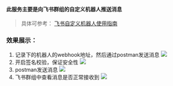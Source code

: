 #### 此服务主要是向飞书群组的自定义机器人推送消息
> 具体可参考：
[飞书自定义机器人使用指南](https://open.feishu.cn/document/client-docs/bot-v3/add-custom-bot?lang=zh-CN#3c6592d6)
### 效果展示：
1. 记录下的机器人的webhook地址，然后通过postman发送消息
![](https://s2.loli.net/2025/01/23/lpLRkIZfiuXANHS.png)
2. 开启签名校验，保证安全性
![](https://s2.loli.net/2025/01/23/vZDqr3jlboY4MaU.png)
3. postman发送消息
![](https://s2.loli.net/2025/01/23/gvlu7hKaMiJPwRz.png)
4. 飞书群组中查看消息是否正常接收到
![](https://s2.loli.net/2025/01/23/3rj7oVHc2iKht8W.png)
